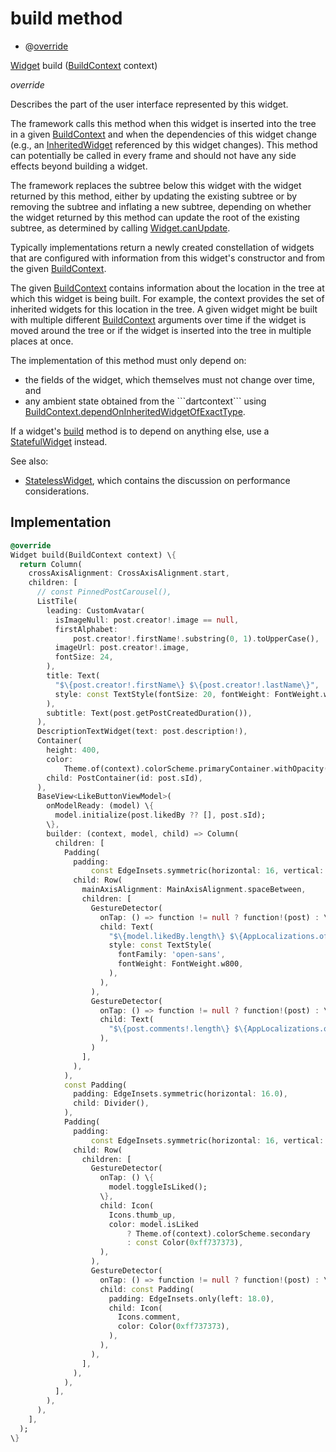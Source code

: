 


# build method







- @[override](https://api.flutter.dev/flutter/dart-core/override-constant.html)

[Widget](https://api.flutter.dev/flutter/widgets/Widget-class.html) build
([BuildContext](https://api.flutter.dev/flutter/widgets/BuildContext-class.html) context)

_<span class="feature">override</span>_



<p>Describes the part of the user interface represented by this widget.</p>
<p>The framework calls this method when this widget is inserted into the tree
in a given <a href="https://api.flutter.dev/flutter/widgets/BuildContext-class.html">BuildContext</a> and when the dependencies of this widget change
(e.g., an <a href="https://api.flutter.dev/flutter/widgets/InheritedWidget-class.html">InheritedWidget</a> referenced by this widget changes). This
method can potentially be called in every frame and should not have any side
effects beyond building a widget.</p>
<p>The framework replaces the subtree below this widget with the widget
returned by this method, either by updating the existing subtree or by
removing the subtree and inflating a new subtree, depending on whether the
widget returned by this method can update the root of the existing
subtree, as determined by calling <a href="https://api.flutter.dev/flutter/widgets/Widget/canUpdate.html">Widget.canUpdate</a>.</p>
<p>Typically implementations return a newly created constellation of widgets
that are configured with information from this widget's constructor and
from the given <a href="https://api.flutter.dev/flutter/widgets/BuildContext-class.html">BuildContext</a>.</p>
<p>The given <a href="https://api.flutter.dev/flutter/widgets/BuildContext-class.html">BuildContext</a> contains information about the location in the
tree at which this widget is being built. For example, the context
provides the set of inherited widgets for this location in the tree. A
given widget might be built with multiple different <a href="https://api.flutter.dev/flutter/widgets/BuildContext-class.html">BuildContext</a>
arguments over time if the widget is moved around the tree or if the
widget is inserted into the tree in multiple places at once.</p>
<p>The implementation of this method must only depend on:</p>
<ul>
<li>the fields of the widget, which themselves must not change over time,
and</li>
<li>any ambient state obtained from the ```dartcontext``` using
<a href="https://api.flutter.dev/flutter/widgets/BuildContext/dependOnInheritedWidgetOfExactType.html">BuildContext.dependOnInheritedWidgetOfExactType</a>.</li>
</ul>
<p>If a widget's <a href="../../widgets_post_widget/NewsPost/build.md">build</a> method is to depend on anything else, use a
<a href="https://api.flutter.dev/flutter/widgets/StatefulWidget-class.html">StatefulWidget</a> instead.</p>
<p>See also:</p>
<ul>
<li><a href="https://api.flutter.dev/flutter/widgets/StatelessWidget-class.html">StatelessWidget</a>, which contains the discussion on performance considerations.</li>
</ul>



## Implementation

```dart
@override
Widget build(BuildContext context) \{
  return Column(
    crossAxisAlignment: CrossAxisAlignment.start,
    children: [
      // const PinnedPostCarousel(),
      ListTile(
        leading: CustomAvatar(
          isImageNull: post.creator!.image == null,
          firstAlphabet:
              post.creator!.firstName!.substring(0, 1).toUpperCase(),
          imageUrl: post.creator!.image,
          fontSize: 24,
        ),
        title: Text(
          "$\{post.creator!.firstName\} $\{post.creator!.lastName\}",
          style: const TextStyle(fontSize: 20, fontWeight: FontWeight.w400),
        ),
        subtitle: Text(post.getPostCreatedDuration()),
      ),
      DescriptionTextWidget(text: post.description!),
      Container(
        height: 400,
        color:
            Theme.of(context).colorScheme.primaryContainer.withOpacity(0.5),
        child: PostContainer(id: post.sId),
      ),
      BaseView<LikeButtonViewModel>(
        onModelReady: (model) \{
          model.initialize(post.likedBy ?? [], post.sId);
        \},
        builder: (context, model, child) => Column(
          children: [
            Padding(
              padding:
                  const EdgeInsets.symmetric(horizontal: 16, vertical: 10),
              child: Row(
                mainAxisAlignment: MainAxisAlignment.spaceBetween,
                children: [
                  GestureDetector(
                    onTap: () => function != null ? function!(post) : \{\},
                    child: Text(
                      "$\{model.likedBy.length\} $\{AppLocalizations.of(context)!.strictTranslate("Likes")\}",
                      style: const TextStyle(
                        fontFamily: 'open-sans',
                        fontWeight: FontWeight.w800,
                      ),
                    ),
                  ),
                  GestureDetector(
                    onTap: () => function != null ? function!(post) : \{\},
                    child: Text(
                      "$\{post.comments!.length\} $\{AppLocalizations.of(context)!.strictTranslate("comments")\}",
                    ),
                  )
                ],
              ),
            ),
            const Padding(
              padding: EdgeInsets.symmetric(horizontal: 16.0),
              child: Divider(),
            ),
            Padding(
              padding:
                  const EdgeInsets.symmetric(horizontal: 16, vertical: 5),
              child: Row(
                children: [
                  GestureDetector(
                    onTap: () \{
                      model.toggleIsLiked();
                    \},
                    child: Icon(
                      Icons.thumb_up,
                      color: model.isLiked
                          ? Theme.of(context).colorScheme.secondary
                          : const Color(0xff737373),
                    ),
                  ),
                  GestureDetector(
                    onTap: () => function != null ? function!(post) : \{\},
                    child: const Padding(
                      padding: EdgeInsets.only(left: 18.0),
                      child: Icon(
                        Icons.comment,
                        color: Color(0xff737373),
                      ),
                    ),
                  ),
                ],
              ),
            ),
          ],
        ),
      ),
    ],
  );
\}
```







